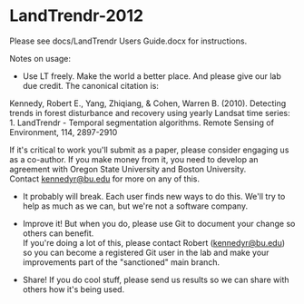 LandTrendr-2012
===============
Please see docs/LandTrendr Users Guide.docx for instructions.  

Notes on usage:   
- Use LT freely. Make the world a better place. And please give our lab due credit.  The canonical citation is:

Kennedy, Robert E., Yang, Zhiqiang, & Cohen, Warren B. (2010). Detecting trends in forest disturbance and 
  recovery using yearly Landsat time series:  1. LandTrendr - Temporal segmentation algorithms. 
  Remote Sensing of Environment, 114, 2897-2910

  If it's critical to work you'll submit as a paper, please consider engaging us as a co-author. 
  If you make money from it, you need to develop an agreement with Oregon State University and Boston University.  
  Contact kennedyr@bu.edu for more on any of this. 
  
- It probably will break.  Each user finds new ways to do this.  We'll try to help as much as we can, but
  we're not a software company.  
  
- Improve it!   But when you do, please use Git to document your change so others can benefit.  
  If you're doing a lot of this, please contact Robert (kennedyr@bu.edu) so you can become a registered 
  Git user in the lab and make your improvements part of the "sanctioned" main branch. 
  
- Share!  If you do cool stuff, please send us results so we can share with others how it's being used.  
  
  
